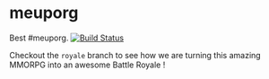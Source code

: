 # meuporg
Best #meuporg. [![Build Status](https://travis-ci.org/Qu3tzal/meuporg.svg?branch=royale)](https://travis-ci.org/Qu3tzal/meuporg)

Checkout the `royale`  branch to see how we are turning this amazing MMORPG into an awesome Battle Royale !
